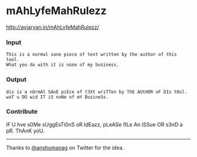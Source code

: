 # mAhLyfeMahRulezz

http://aviaryan.in/mAhLyfeMahRulezz/


### Input

```
This is a normal sane piece of text written by the author of this tool. 
What you do with it is none of my business.
```

### Output

```
dis is a nOrmAl SAnE piEce of t3Xt wriTTen by ThE AUtHOR oF DIs t0ol. 
waT u DO wid IT iS noNe of mY BusineSs.
```

### Contribute

iF U hve s0Me sUggEsTi0nS oR IdEazz, pLeASe fILe An iSSue OR s3nD a pR. ThAnK yoU.


-----

Thanks to [@anshumanag](https://twitter.com/anshumanag/status/853851127791493120) on Twitter for the idea.

